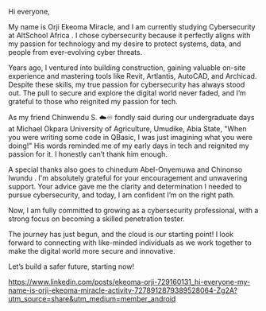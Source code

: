 ﻿Hi everyone,

My name is Orji Ekeoma Miracle, and I am currently studying Cybersecurity at AltSchool Africa . I chose cybersecurity because it perfectly aligns with my passion for technology and my desire to protect systems, data, and people from ever-evolving cyber threats.

Years ago, I ventured into building construction, gaining valuable on-site experience and mastering tools like Revit, Artlantis, AutoCAD, and Archicad. Despite these skills, my true passion for cybersecurity has always stood out. The pull to secure and explore the digital world never faded, and I’m grateful to those who reignited my passion for tech.

As my friend Chinwendu S. ☁️♾️  fondly said during our undergraduate days at Michael Okpara University of Agriculture, Umudike, Abia State, "When you were writing some code in QBasic, I was just imagining what you were doing!" His words reminded me of my early days in tech and reignited my passion for it. I honestly can’t thank him enough.

A special thanks also goes to chinedum Abel-Onyemuwa  and Chinonso Iwundu . I'm absolutely grateful for your encouragement and unwavering support. Your advice gave me the clarity and determination I needed to pursue cybersecurity, and today, I am confident I’m on the right path.

Now, I am fully committed to growing as a cybersecurity professional, with a strong focus on becoming a skilled penetration tester.

The journey has just begun, and the cloud is our starting point! I look forward to connecting with like-minded individuals as we work together to make the digital world more secure and innovative.

Let’s build a safer future, starting now!

<https://www.linkedin.com/posts/ekeoma-orji-729160131_hi-everyone-my-name-is-orji-ekeoma-miracle-activity-7278912879389528064-Zg2A?utm_source=share&utm_medium=member_android>


